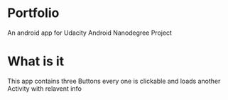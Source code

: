 # Portfolio
An android app for Udacity Android Nanodegree Project

# What is it
This app contains three Buttons every one is clickable and loads another Activity with relavent info
